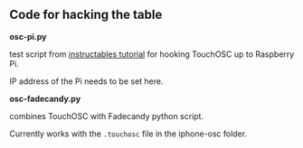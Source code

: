 ## Code for hacking the table

**osc-pi.py**

test script from [instructables tutorial](http://www.instructables.com/id/R-Pi-control-Android-iPhone-via-OSC/step3/Making-the-python-script-more-like-transferring-it/) for hooking TouchOSC up to Raspberry Pi.

IP address of the Pi needs to be set here.

**osc-fadecandy.py**

combines TouchOSC with Fadecandy python script.

Currently works with the `.touchosc` file in the iphone-osc folder.



